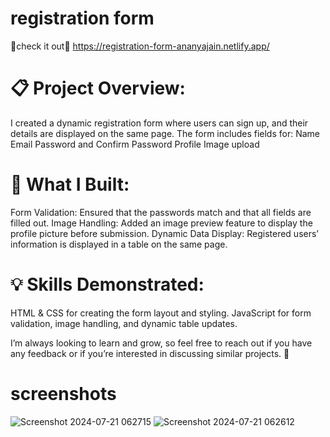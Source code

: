 # registration form
🚀check it out🚀 https://registration-form-ananyajain.netlify.app/
# 📋 Project Overview:
I created a dynamic registration form where users can sign up, and their details are displayed on the same page. The form includes fields for:
Name
Email
Password and Confirm Password
Profile Image upload

# 🔧 What I Built:
Form Validation: Ensured that the passwords match and that all fields are filled out.
Image Handling: Added an image preview feature to display the profile picture before submission.
Dynamic Data Display: Registered users’ information is displayed in a table on the same page.

# 💡 Skills Demonstrated:
HTML & CSS for creating the form layout and styling.
JavaScript for form validation, image handling, and dynamic table updates.

I’m always looking to learn and grow, so feel free to reach out if you have any feedback or if you’re interested in discussing similar projects. 🤝

# screenshots
![Screenshot 2024-07-21 062715](https://github.com/user-attachments/assets/c1c3ce8a-397d-4f50-981d-96255c944338)
![Screenshot 2024-07-21 062612](https://github.com/user-attachments/assets/382fc4e4-ab8e-4ad6-90b3-b550b2c1883d)

